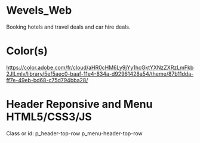 # Wevels_Web
Booking hotels and travel deals and car hire deals.
# Color(s)
https://color.adobe.com/fr/cloud/aHR0cHM6Ly9jYy1hcGktYXNzZXRzLmFkb2JlLmlv/library/5ef5aec0-baaf-11e4-834a-d92961428a54/theme/87b11dda-ff7e-49eb-bd68-c75d794bba28/

# Header Reponsive and Menu HTML5/CSS3/JS
Class or id: p_header-top-row
             p_menu-header-top-row
